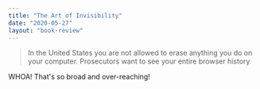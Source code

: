 ```yaml
---
title: "The Art of Invisibility"
date: "2020-05-27"
layout: "book-review"
---
```


> In the United States you are not allowed to erase anything you do on your computer. Prosecutors want to see your entire browser history

WHOA! That's so broad and over-reaching!

